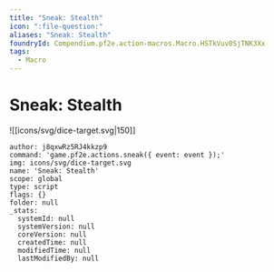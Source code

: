 ```yaml
---
title: "Sneak: Stealth"
icon: ":file-question:"
aliases: "Sneak: Stealth"
foundryId: Compendium.pf2e.action-macros.Macro.HSTkVuv0SjTNK3Xx
tags:
  - Macro
---
```


# Sneak: Stealth
![[icons/svg/dice-target.svg|150]]

```Macro
author: j8qxwRz5RJ4kkzp9
command: 'game.pf2e.actions.sneak({ event: event });'
img: icons/svg/dice-target.svg
name: 'Sneak: Stealth'
scope: global
type: script
flags: {}
folder: null
_stats:
  systemId: null
  systemVersion: null
  coreVersion: null
  createdTime: null
  modifiedTime: null
  lastModifiedBy: null
```
